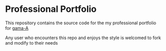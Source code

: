 # Professional Portfolio

This repository contains the source code for the my professional portfolio for [gama-A](https://gama-a.github.io/portfolio)

Any user who encounters this repo and enjoys the style is welcomed to fork and modify to their needs
